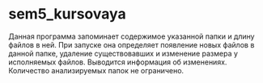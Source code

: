# sem5_kursovaya
Данная программа запоминает содержимое указанной папки и длину файлов в ней. При запуске она определяет появление новых файлов в данной папке, удаление существовавших и изменение размера у исполняемых файлов. Выводится информация об изменениях. Количество анализируемых папок не ограничено.
